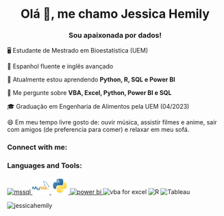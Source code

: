 
<h1 align="center">Olá 👋, me chamo Jessica Hemily</h1>
<h3 align="center">Sou apaixonada por dados!</h3>

 🖥️ Estudante de Mestrado em Bioestatística (UEM)

 💞️ Espanhol fluente e inglês avançado

 🌱 Atualmente estou aprendendo **Python, R, SQL e Power BI**

 💬 Me pergunte sobre **VBA, Excel, Python, Power BI e SQL**

 🎓 Graduação em Engenharia de Alimentos pela UEM (04/2023)

 😄 Em meu tempo livre gosto de: ouvir música, assistir filmes e anime, sair com amigos (de preferencia para comer) e relaxar em meu sofá.







<h3 align="left">Connect with me:</h3>
<p align="left">
</p>

<h3 align="left">Languages and Tools:</h3>
<p align="left">
  <a href="https://www.microsoft.com/en-us/sql-server" target="_blank" rel="noreferrer"> <img src="https://www.svgrepo.com/show/303229/microsoft-sql-server-logo.svg" alt="mssql" width="40" height="40"/> </a>
  <a href="https://www.mysql.com/" target="_blank" rel="noreferrer"> <img src="https://raw.githubusercontent.com/devicons/devicon/master/icons/mysql/mysql-original-wordmark.svg" alt="mysql" width="40" height="40"/> </a>
  <a href="https://www.python.org" target="_blank" rel="noreferrer"> <img src="https://raw.githubusercontent.com/devicons/devicon/master/icons/python/python-original.svg" alt="python" width="40" height="40"/> </a> 
  <a href="https://powerbi.microsoft.com/pt-br/" target="_blank" rel="noreferrer"> <img src="https://www.tekenable.ie/wp-content/uploads/2019/09/PowerBI-Icon-Transparent.png" alt="power bi" width="40" height="40"/> </a> 
  <a  target="_blank" rel="noreferrer"> <img src="https://excel-templates.com/wp-content/uploads/2018/06/vba_tiny.png" alt="vba for excel" width="40" height="40"/> </a>
   <a  target="_blank" rel="noreferrer"> <img src="https://th.bing.com/th/id/R.3ea18530bb1605940b6d6e941150428a?rik=0dUKbvVLECDGug&riu=http%3a%2f%2fwww.bosontreinamentos.com.br%2fwp-content%2fuploads%2f2020%2f12%2flogo-linguagem-r.png&ehk=7FhlIDDMYw%2bqE7WthoGg%2biszQC3O6oZyoz18zYcPd18%3d&risl=&pid=ImgRaw&r=0" alt="R" width="40" height="40"/> </a>
   <a  target="_blank" rel="noreferrer"> <img src="https://th.bing.com/th/id/R.40786ea6c2f10de22497c76e003d3f99?rik=kCr5Ay%2f515Z7Xw&pid=ImgRaw&r=0" alt="Tableau" width="40" height="40"/> </a> </p>


<p><img align="center" src="https://github-readme-stats.vercel.app/api/top-langs?username=jessicahemily&show_icons=true&locale=en&layout=compact" alt="jessicahemily" /></p>



<!---
👀
👯
🧠
🎯
📚
💙
🛠️
🚀

- 👋 Hi, I’m @JessicaHemily
- 👀 I’m interested in ...
- 🌱 I’m currently learning ...
- 💞️ I’m looking to collaborate on ...
- 📫 How to reach me ...

JessicaHemily/JessicaHemily is a ✨ special ✨ repository because its `README.md` (this file) appears on your GitHub profile.
You can click the Preview link to take a look at your changes.
--->
